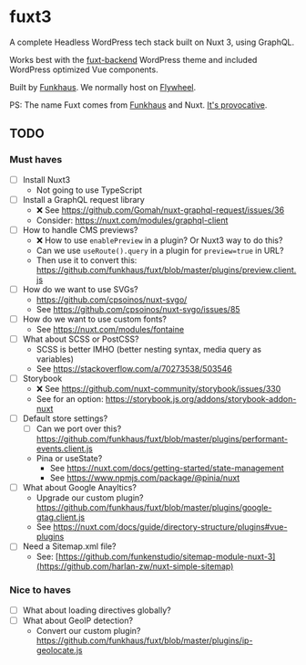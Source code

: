 # fuxt3

A complete Headless WordPress tech stack built on Nuxt 3, using GraphQL.

Works best with the [fuxt-backend](https://github.com/funkhaus/fuxt-backend) WordPress theme and included WordPress optimized Vue components.

Built by [Funkhaus](http://funkhaus.us/). We normally host on [Flywheel](https://share.getf.ly/n02x5z).

PS: The name Fuxt comes from [Funkhaus](https://funkhaus.us) and Nuxt. [It's provocative](https://www.youtube.com/watch?v=_eRRab36XLI).

## TODO

### Must haves

- [ ] Install Nuxt3
    - Not going to use TypeScript 
- [ ] Install a GraphQL request library
    - ❌ See https://github.com/Gomah/nuxt-graphql-request/issues/36
    - Consider: https://nuxt.com/modules/graphql-client
- [ ] How to handle CMS previews?
    - ❌ How to use `enablePreview` in a plugin? Or Nuxt3 way to do this?
    - Can we use `useRoute().query` in a plugin for `preview=true` in URL?
    - Then use it to convert this: https://github.com/funkhaus/fuxt/blob/master/plugins/preview.client.js
- [ ] How do we want to use SVGs?
    - https://github.com/cpsoinos/nuxt-svgo/
    - See https://github.com/cpsoinos/nuxt-svgo/issues/85
- [ ] How do we want to use custom fonts?
    - See https://nuxt.com/modules/fontaine
- [ ] What about SCSS or PostCSS?
    - SCSS is better IMHO (better nesting syntax, media query as variables)
    - See https://stackoverflow.com/a/70273538/503546
- [ ] Storybook
    - ❌ See https://github.com/nuxt-community/storybook/issues/330
    - See for an option: https://storybook.js.org/addons/storybook-addon-nuxt
- [ ] Default store settings?
    - [ ] Can we port over this? https://github.com/funkhaus/fuxt/blob/master/plugins/performant-events.client.js
    - Pina or useState?
        - See https://nuxt.com/docs/getting-started/state-management
        - See https://www.npmjs.com/package/@pinia/nuxt
- [ ] What about Google Anayltics?
    - Upgrade our custom plugin? https://github.com/funkhaus/fuxt/blob/master/plugins/google-gtag.client.js
    - See https://nuxt.com/docs/guide/directory-structure/plugins#vue-plugins
- [ ] Need a Sitemap.xml file?
    - See: [https://github.com/funkenstudio/sitemap-module-nuxt-3](https://github.com/harlan-zw/nuxt-simple-sitemap)

### Nice to haves

- [ ] What about loading directives globally?
- [ ] What about GeoIP detection?
    - Convert our custom plugin? https://github.com/funkhaus/fuxt/blob/master/plugins/ip-geolocate.js
